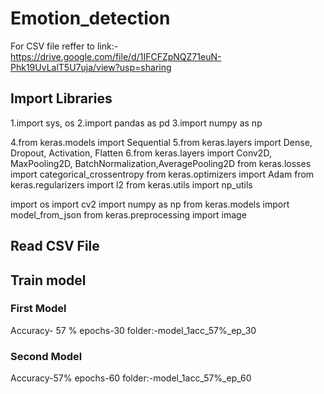 # Emotion_detection
For CSV file reffer to link:- https://drive.google.com/file/d/1IFCFZpNQZ71euN-Phk19UvLalT5U7uja/view?usp=sharing
## Import Libraries
1.import sys, os
2.import pandas as pd
3.import numpy as np

4.from keras.models import Sequential
5.from keras.layers import Dense, Dropout, Activation, Flatten
6.from keras.layers import Conv2D, MaxPooling2D, BatchNormalization,AveragePooling2D
from keras.losses import categorical_crossentropy
from keras.optimizers import Adam
from keras.regularizers import l2
from keras.utils import np_utils

import os 
import cv2
import numpy as np
from keras.models import model_from_json
from keras.preprocessing import image 
## Read CSV File
## Train model
### First Model
Accuracy- 57 %
epochs-30
folder:-model_1acc_57%_ep_30
### Second Model
Accuracy-57%
epochs-60
folder:-model_1acc_57%_ep_60
